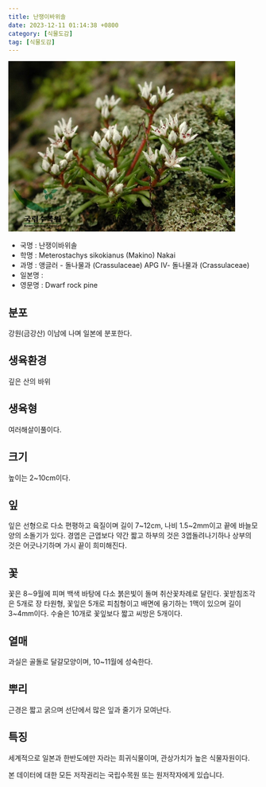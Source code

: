 ```yaml
---
title: 난쟁이바위솔
date: 2023-12-11 01:14:38 +0800
category: [식물도감]
tag: [식물도감]
---
```




![난쟁이바위솔](/assets/img/fileUpload/plants/basic/Crassulaceae/Meterostachys/18351/18351_1_th2.jpg)
- 국명 : 난쟁이바위솔
- 학명 : Meterostachys sikokianus (Makino) Nakai
- 과명 : 앵글러 - 돌나물과 (Crassulaceae) APG Ⅳ- 돌나물과 (Crassulaceae)
- 일본명 : 
- 영문명 : Dwarf rock pine


## 분포
강원(금강산) 이남에 나며 일본에 분포한다.
## 생육환경
깊은 산의 바위
## 생육형
여러해살이풀이다.
## 크기
높이는 2~10cm이다.
## 잎
잎은 선형으로 다소 편평하고 육질이며 길이 7~12cm, 나비 1.5~2mm이고 끝에 바늘모양의 소돌기가 있다. 경엽은 근엽보다 약간 짧고 하부의 것은 3엽돌려나기하나 상부의 것은 어긋나기하며 가시 끝이 희미해진다.
## 꽃
꽃은 8∼9월에 피며 백색 바탕에 다소 붉은빛이 돌며 취산꽃차례로 달린다. 꽃받침조각은 5개로 장 타원형, 꽃잎은 5개로 피침형이고 배면에 융기하는 1맥이 있으며 길이 3~4mm이다. 수술은 10개로 꽃잎보다 짧고 씨방은 5개이다.
## 열매
과실은 골돌로 달걀모양이며, 10~11월에 성숙한다.
## 뿌리
근경은 짧고 굵으며 선단에서 많은 잎과 줄기가 모여난다.
## 특징
세계적으로 일본과 한반도에만 자라는 희귀식물이며, 관상가치가 높은 식물자원이다. 






본 데이터에 대한 모든 저작권리는 국립수목원 또는 원저작자에게 있습니다.
